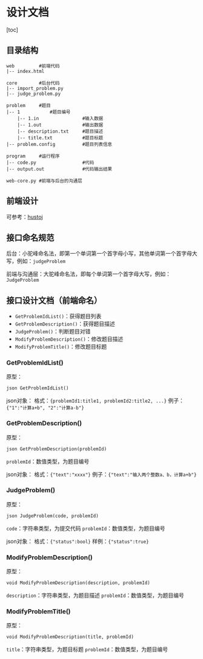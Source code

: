 # 设计文档

[toc]

## 目录结构

```
web         #前端代码
|-- index.html

core        #后台代码
|-- import_problem.py
|-- judge_problem.py

problem     #题目
|-- 1           #题目编号
    |-- 1.in                #输入数据
    |-- 1.out               #输出数据
    |-- description.txt     #题目描述
    |-- title.txt           #题目标题
|-- problem.config          #题目列表信息

program     #运行程序
|-- code.py                 #代码
|-- output.out              #代码输出结果

web-core.py #前端与后台的沟通层
```

## 前端设计

可参考：[hustoj](http://hustoj.com/oj/problemset.php)

## 接口命名规范

后台：小驼峰命名法，即第一个单词第一个首字母小写，其他单词第一个首字母大写，例如：`judgeProblem`

前端与沟通层：大驼峰命名法，即每个单词第一个首字母大写，例如：`JudgeProblem`

## 接口设计文档（前端命名）

- `GetProblemIdList()`：获得题目列表
- `GetProblemDescription()`：获得题目描述
- `JudgeProblem()`：判断题目对错
- `ModifyProblemDescription()`：修改题目描述
- `ModifyProblemTitle()`：修改题目标题

### GetProblemIdList()

原型：

```python
json GetProblemIdList()
```
json对象：
格式：`{problemId1:title1, problemId2:title2, ...}`
例子：`{"1":"计算a+b", "2":"计算a-b"}`

### GetProblemDescription()

原型：

```python
json GetProblemDescription(problemId)
```

`problemId`：数值类型，为题目编号

json对象：
格式：`{"text":"xxxx"}`
例子：`{"text":"输入两个整数a、b，计算a+b"}`

### JudgeProblem()

原型：

```python
json JudgeProblem(code, problemId)
```

`code`：字符串类型，为提交代码
`problemId`：数值类型，为题目编号

json对象：
格式：`{"status":bool}`
样例：`{"status":true}`

### ModifyProblemDescription()

原型：

```python
void ModifyProblemDescription(description, problemId)
```

`description`：字符串类型，为题目描述
`problemId`：数值类型，为题目编号

### ModifyProblemTitle()

原型：

```python
void ModifyProblemDescription(title, problemId)
```

`title`：字符串类型，为题目标题
`problemId`：数值类型，为题目编号
